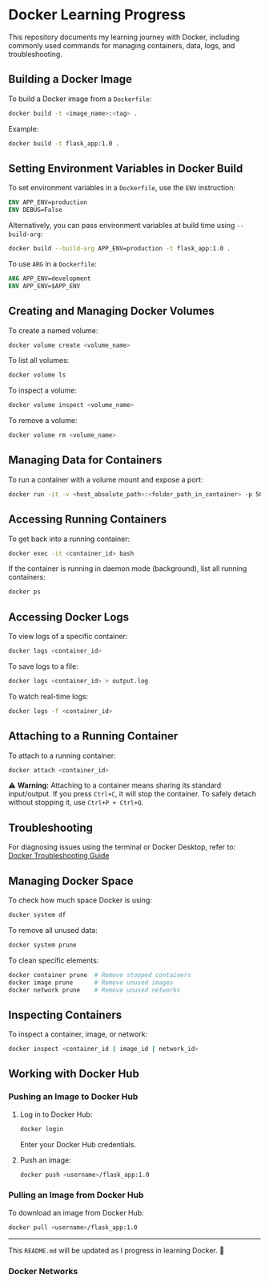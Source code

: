 # Docker Learning Progress

This repository documents my learning journey with Docker, including commonly used commands for managing containers, data, logs, and troubleshooting.

## Building a Docker Image
To build a Docker image from a `Dockerfile`:
```sh
docker build -t <image_name>:<tag> .
```
Example:
```sh
docker build -t flask_app:1.0 .
```

## Setting Environment Variables in Docker Build
To set environment variables in a `Dockerfile`, use the `ENV` instruction:
```dockerfile
ENV APP_ENV=production
ENV DEBUG=False
```
Alternatively, you can pass environment variables at build time using `--build-arg`:
```sh
docker build --build-arg APP_ENV=production -t flask_app:1.0 .
```
To use `ARG` in a `Dockerfile`:
```dockerfile
ARG APP_ENV=development
ENV APP_ENV=$APP_ENV
```

## Creating and Managing Docker Volumes
To create a named volume:
```sh
docker volume create <volume_name>
```
To list all volumes:
```sh
docker volume ls
```
To inspect a volume:
```sh
docker volume inspect <volume_name>
```
To remove a volume:
```sh
docker volume rm <volume_name>
```

## Managing Data for Containers
To run a container with a volume mount and expose a port:
```sh
docker run -it -v <host_absolute_path>:<folder_path_in_container> -p 5000:5000 flask_app:1.0
```

## Accessing Running Containers
To get back into a running container:
```sh
docker exec -it <container_id> bash
```
If the container is running in daemon mode (background), list all running containers:
```sh
docker ps
```

## Accessing Docker Logs
To view logs of a specific container:
```sh
docker logs <container_id>
```
To save logs to a file:
```sh
docker logs <container_id> > output.log
```
To watch real-time logs:
```sh
docker logs -f <container_id>
```

## Attaching to a Running Container
To attach to a running container:
```sh
docker attach <container_id>
```
⚠ **Warning:** Attaching to a container means sharing its standard input/output. If you press `Ctrl+C`, it will stop the container. To safely detach without stopping it, use `Ctrl+P + Ctrl+Q`.

## Troubleshooting
For diagnosing issues using the terminal or Docker Desktop, refer to:
[Docker Troubleshooting Guide](https://docs.docker.com/desktop/troubleshoot-and-support/troubleshoot/)

## Managing Docker Space
To check how much space Docker is using:
```sh
docker system df
```
To remove all unused data:
```sh
docker system prune
```
To clean specific elements:
```sh
docker container prune  # Remove stopped containers
docker image prune      # Remove unused images
docker network prune    # Remove unused networks
```

## Inspecting Containers
To inspect a container, image, or network:
```sh
docker inspect <container_id | image_id | network_id>
```

## Working with Docker Hub
### Pushing an Image to Docker Hub
1. Log in to Docker Hub:
   ```sh
   docker login
   ```
   Enter your Docker Hub credentials.

2. Push an image:
   ```sh
   docker push <username>/flask_app:1.0
   ```

### Pulling an Image from Docker Hub
To download an image from Docker Hub:
```sh
docker pull <username>/flask_app:1.0
```

---

This `README.md` will be updated as I progress in learning Docker. 🚀

### Docker Networks



